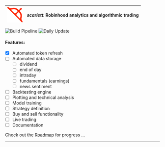 | <img src="img/arc3.png" width="50" /> | _scarlett_: Robinhood analytics and algorithmic trading |
| ------------------------------------- | ------------------------------------------------------- |


![Build Pipeline](https://github.com/suchak1/scarlett/workflows/Build%20Pipeline/badge.svg) ![Daily Update](https://github.com/suchak1/scarlett/workflows/Daily%20Update/badge.svg)

#### Features:

- [x] Automated token refresh
- [ ] Automated data storage
  - [ ] dividend
  - [ ] end of day
  - [ ] intraday
  - [ ] fundamentals (earnings)
  - [ ] news sentiment
- [ ] Backtesting engine
- [ ] Plotting and technical analysis
- [ ] Model training
- [ ] Strategy definition
- [ ] Buy and sell functionality
- [ ] Live trading
- [ ] Documentation

Check out the [Roadmap](https://github.com/suchak1/scarlett/projects/2) for progress
...

---
